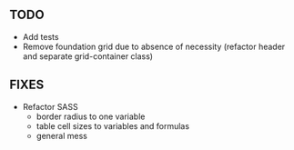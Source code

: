 ## TODO

* Add tests
* Remove foundation grid due to absence of necessity (refactor header and separate grid-container class)

## FIXES

* Refactor SASS
    * border radius to one variable
    * table cell sizes to variables and formulas
    * general mess
